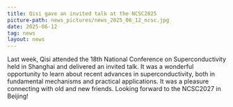 ```yaml
---
title: Qisi gave an invited talk at the NCSC2025
picture-path: news_pictures/news_2025_06_12_ncsc.jpg
date: 2025-06-12
tag: news
layout: news
---
```


Last week, Qisi attended the 18th National Conference on Superconductivity held in Shanghai and delivered an invited talk. It was a wonderful opportunity to learn about recent advances in superconductivity, both in fundamental mechanisms and practical applications. It was a pleasure connecting with old and new friends. Looking forward to the NCSC2027 in Beijing!